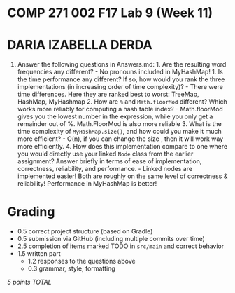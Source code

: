 # COMP 271 002 F17 Lab 9 (Week 11)

# DARIA IZABELLA DERDA 


1. Answer the following questions in Answers.md:
        1. Are the resulting word frequencies any different? 
        - No pronouns included in MyHashMap!
        1. Is the time performance any different? If so, how would you rank the three implementations (in increasing order of time complexity)?
        - There were time differences. Here they are ranked best to worst: TreeMap, HashMap, MyHashmap
        2. How are `%` and `Math.floorMod` different? Which works more reliably for computing a hash table index?
        - Math.floorMod gives you the lowest number in the expression, while you only get a remainder out of %. Math.FloorMod is also more reliable
        3. What is the time complexity of `MyHashMap.size()`, and how could you make it much more efficient?
        - O(n), if you can change the size , then it will work way more efficiently. 
        4. How does this implementation compare to one where you would directly use your linked `Node` class from the earlier assignment? Answer briefly in terms of ease of implementation, correctness, reliability, and performance.
        - Linked nodes are implemented easier! Both are roughly on the same level of correctness & reliability! Performance in MyHashMap is better!
# Grading

- 0.5 correct project structure (based on Gradle)
- 0.5 submission via GitHub (including multiple commits over time)
- 2.5 completion of items marked TODO in `src/main` and correct behavior
- 1.5 written part
    - 1.2 responses to the questions above
    - 0.3 grammar, style, formatting

*5 points TOTAL*
